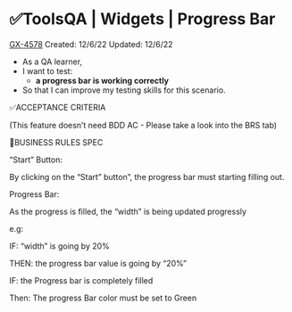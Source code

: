 # ✅ToolsQA | Widgets | Progress Bar

[GX-4578](https://upexgalaxy6.atlassian.net/browse/GX-4578) Created: 12/6/22 Updated: 12/6/22

*   As a QA learner,
*   I want to test:
    *   **a progress bar is working correctly**
*   So that I can improve my testing skills for this scenario.

✅ACCEPTANCE CRITERIA

(This feature doesn’t need BDD AC - Please take a look into the BRS tab)

🚩BUSINESS RULES SPEC

“Start” Button:

By clicking on the “Start” button”, the progress bar must starting filling out.

Progress Bar:

As the progress is filled, the “width” is being updated progressly

e.g: 

IF: “width” is going by 20%

THEN: the progress bar value is going by “20%”

IF: the Progress bar is completely filled

Then: The progress Bar color must be set to Green